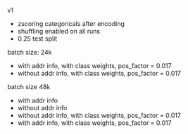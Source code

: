 v1

- zscoring categoricals after encoding
- shuffling enabled on all runs
- 0.25 test split

batch size: 24k

- with addr info, with class weights, pos_factor = 0.017
- without addr info, with class weights, pos_factor = 0.017

batch size 48k

- with addr info
- without addr info
- without addr info, with class weights, pos_factor = 0.017
- with addr info, with class weights, pos_factor = 0.017